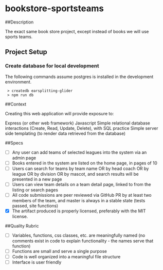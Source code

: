 # bookstore-sportsteams

##Description

The exact same book store project, except instead of books we will use sports teams.

## Project Setup

### Create database for local development
The following commands assume postgres is installed in the development environment.  
```
 > createdb earsplitting-glider
 > npm run db 
```

##Context

Creating this web application will provide exposure to:

Express (or other web framework)
Javascript
Simple relational database interactions (Create, Read, Update, Delete), with SQL practice
Simple server side templating (to render data retrieved from the database)

##Specs

- [ ] Any user can add teams of selected leagues into the system via an admin page
- [ ] Books entered in the system are listed on the home page, in pages of 10
- [ ] Users can search for teams by team name OR by head coach OR by league OR by division OR by mascot, and search results will be presented in a new page
- [ ] Users can view team details on a team detail page, linked to from the listing or search pages
- [ ] All code submissions are peer reviewed via GitHub PR by at least two members of the team, and master is always in a   stable state (tests passed, site functions)
- [X] The artifact produced is properly licensed, preferably with the MIT license.

##Quality Rubric

- [ ] Variables, functions, css classes, etc. are meaningfully named (no comments exist in code to explain functionality - the names serve that function)
- [ ] Functions are small and serve a single purpose
- [ ] Code is well organized into a meaningful file structure
- [ ] Interface is user friendly
